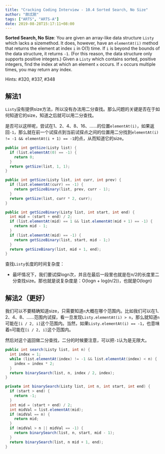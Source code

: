 ```yaml
---
title: "Cracking Coding Interview - 10.4 Sorted Search, No Size"
author: "颇忒脱"
tags: ["ARTS", "ARTS-A"]
date: 2019-08-28T15:17:11+08:00
---
```


<!--more-->

**Sorted Search, No Size**: You are given an array-like data structure `Listy` which lacks a sizemethod. It does, however, have an `elementAt(i)` method that returns the element at index `i` in O(1) time. If `i` is beyond the bounds of the data structure, it returns `-1`. (For this reason, the data structure only supports positive integers.) Given a `Listy` which contains sorted, positive integers, find the index at which an element `x` occurs. If `x` occurs multiple times, you may return any index.

Hints: #320, #337, #348

## 解法1

`Listy`没有提供size方法，所以没有办法用二分查找。那么问题的关键是否在于如何知道它的size，知道之后就可以用二分查找。

是否可以这样呢，尝试在1、2、4、8、16、……的位置`elementAt(i)`，如果返回`-1`，那么就在前一个试探点到当前试探点之间的位置用二分找到`elementAt(i) != -1 && elementAt(i + 1) == -1`的点，从而知道它的size。

```java
public int getSize(Listy list) {
  if (list.elementAt(0) == -1) {
    return 0;
  }
  return getSize(list, 1, 1);
}

public int getSize(Listy list, int curr, int prev) {
  if (list.elementAt(curr) == -1) {
    return getSizeBinary(list, prev, curr - 1);
  }
  return getSize(list, curr * 2, curr);
}

public int getSizeBinary(Listy list, int start, int end) {
  int mid = (start + end) / 2;
  if (list.elementAt(mid) == 1 && list.elementAt(mid + 1) == -1) {
    return mid - 1;
  }
  if (list.elementAt(mid) == -1) {
    return getSizeBinary(list, start, mid - 1;)
  }
  return getSizeBinary(list, mid + 1, end);
}
```

查找`Listy`长度的时间复杂度：

* 最坏情况下，我们要试探logn次，并且在最后一段里也就是在n/2的长度里二分查找size。那也就是说复杂度是：O(logn + log(n/2))，也就是O(logn)

## 解法2（更好）

我们可以不要精确知道size，只需要知道`n`大概在哪个范围内。比如我们可以在1、2、4、8、……范围内试探，看一旦发现`Listy.elementAt(i) > n`，那么就知道`n`可能在`[i / 2, i]`这个范围内。当然，如果`Listy.elementAt(i) == -1`，也意味着`n`可能在`[i / 2, i]`这个范围内。

然后对这个返回做二分查找，二分的时候要注意，可以把`-1`认为是无限大。

```java
public int search(Listy list, int n) {
  int index = 1;
  while (list.elementAt(index) != -1 && list.elementAt(index) < n) {
    index = index * 2;
  }
  return binarySearch(list, n, index / 2, index);
}

private int binarySearch(Listy list, int n, int start, int end) {
  if (start > end) {
    return -1;
  }
  int mid = (start + end) / 2;
  int midVal = list.elementAt(mid);
  if (midVal == n) {
    return mid;
  }
  if (midVal > n || midVal == -1) {
    return binarySearch(list, n, start, mid - 1);
  }
  return binarySearch(list, n mid + 1, end);
}
```

